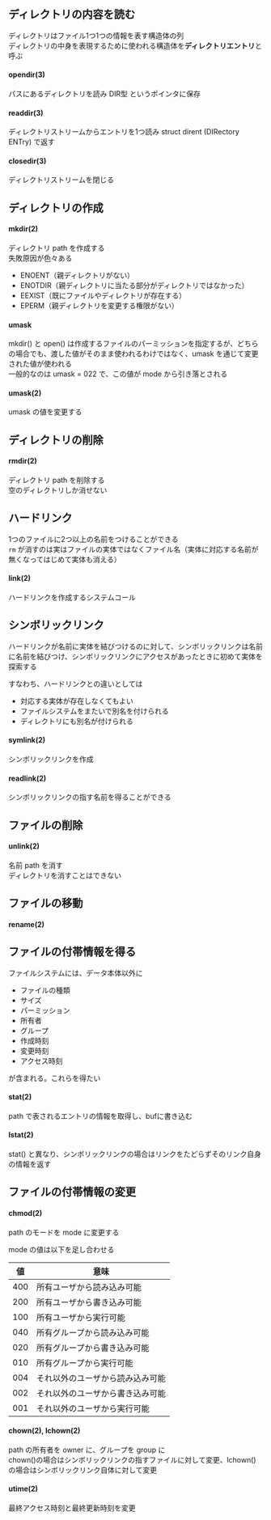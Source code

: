 ## ディレクトリの内容を読む

ディレクトリはファイル1つ1つの情報を表す構造体の列  
ディレクトリの中身を表現するために使われる構造体を**ディレクトリエントリ**と呼ぶ

#### opendir(3)

パスにあるディレクトリを読み DIR型 というポインタに保存

#### readdir(3)

ディレクトリストリームからエントリを1つ読み struct dirent (DIRectory ENTry) で返す

#### closedir(3)

ディレクトリストリームを閉じる

## ディレクトリの作成

#### mkdir(2)

ディレクトリ path を作成する  
失敗原因が色々ある

- ENOENT（親ディレクトリがない）
- ENOTDIR（親ディレクトリに当たる部分がディレクトリではなかった）
- EEXIST（既にファイルやディレクトリが存在する）
- EPERM（親ディレクトリを変更する権限がない）

#### umask

mkdir() と open() は作成するファイルのパーミッションを指定するが、どちらの場合でも、渡した値がそのまま使われるわけではなく、umask を通じて変更された値が使われる  
一般的なのは umask = 022 で、この値が mode から引き落とされる

#### umask(2)

umask の値を変更する

## ディレクトリの削除

#### rmdir(2)

ディレクトリ path を削除する  
空のディレクトリしか消せない

## ハードリンク

1つのファイルに2つ以上の名前をつけることができる  
`rm` が消すのは実はファイルの実体ではなくファイル名（実体に対応する名前が無くなってはじめて実体も消える）

#### link(2)

ハードリンクを作成するシステムコール

## シンボリックリンク

ハードリンクが名前に実体を結びつけるのに対して、シンボリックリンクは名前に名前を結びつけ、シンボリックリンクにアクセスがあったときに初めて実体を探索する
  
すなわち、ハードリンクとの違いとしては

- 対応する実体が存在しなくてもよい
- ファイルシステムをまたいで別名を付けられる
- ディレクトリにも別名が付けられる

#### symlink(2)

シンボリックリンクを作成

#### readlink(2)

シンボリックリンクの指す名前を得ることができる

## ファイルの削除

#### unlink(2)

名前 path を消す  
ディレクトリを消すことはできない

## ファイルの移動

#### rename(2)

## ファイルの付帯情報を得る

ファイルシステムには、データ本体以外に

- ファイルの種類
- サイズ
- パーミッション
- 所有者
- グループ
- 作成時刻
- 変更時刻
- アクセス時刻

が含まれる。これらを得たい

#### stat(2)

path で表されるエントリの情報を取得し、bufに書き込む

#### lstat(2)

stat() と異なり、シンボリックリンクの場合はリンクをたどらずそのリンク自身の情報を返す

## ファイルの付帯情報の変更

#### chmod(2)

path のモードを mode に変更する

mode の値は以下を足し合わせる

|値|意味|
|---|---|
|400|所有ユーザから読み込み可能|
|200|所有ユーザから書き込み可能|
|100|所有ユーザから実行可能|
|040|所有グループから読み込み可能|
|020|所有グループから書き込み可能|
|010|所有グループから実行可能|
|004|それ以外のユーザから読み込み可能|
|002|それ以外のユーザから書き込み可能|
|001|それ以外のユーザから実行可能|

#### chown(2), lchown(2)

path の所有者を owner に、グループを group に  
chown()の場合はシンボリックリンクの指すファイルに対して変更、lchown() の場合はシンボリックリンク自体に対して変更

#### utime(2)

最終アクセス時刻と最終更新時刻を変更

